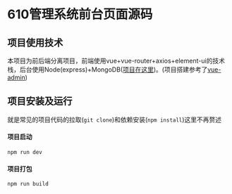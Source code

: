 # 610管理系统前台页面源码


## 项目使用技术

本项目为前后端分离项目，前端使用vue+vue-router+axios+element-ui的技术栈，后台使用Node(express)+MongoDB([项目在这里](https://github.com/xsw911213/adsys-service))。(项目搭建参考了[vue-admin](https://github.com/taylorchen709/vue-admin/))


## 项目安装及运行

就是常见的项目代码的拉取(```git clone```)和依赖安装(```npm install```)这里不再赘述

#### 项目启动
```
npm run dev
```

#### 项目打包 

```
npm run build
```

